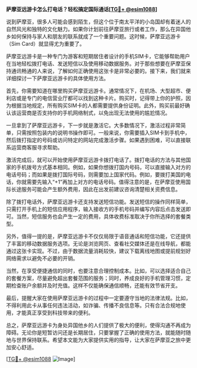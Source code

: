 **萨摩亚远游卡怎么打电话？轻松搞定国际通话[[TG💪+ @esim1088](https://t.me/s/esim1088)]**

说到萨摩亚，很多人可能会感到陌生，但这个位于南太平洋的小岛国却有着迷人的自然风光和独特的文化魅力。如果你计划前往萨摩亚旅行或者工作，那么在异国他乡如何保持与家人和朋友的联系就成了一个重要问题。这时候，萨摩亚远游卡（Sim Card）就显得尤为重要了。

萨摩亚远游卡是一种专门为游客和短期居住者设计的手机SIM卡，它能够帮助用户在当地轻松拨打电话、发送短信以及使用移动数据服务。对于那些想要在萨摩亚保持通讯畅通的人来说，了解如何正确使用这张卡是非常必要的。接下来，我们就来详细探讨一下萨摩亚远游卡的具体使用方法。

首先，你需要知道在哪里购买萨摩亚远游卡。通常情况下，在机场、大型超市、便利店或是专门的电信营业厅都可以找到这种卡片。购买时，记得带上你的护照，因为根据当地规定，所有购买SIM卡的人都需要提供身份证明。此外，购买前最好确认该运营商是否支持你的手机网络制式，以免出现无法使用的尴尬情况。

一旦拿到了萨摩亚远游卡，下一步就是激活它。大多数情况下，激活过程非常简单，只需按照包装内的说明书操作即可。一般来说，你需要插入SIM卡到手机中，然后拨打指定的号码或访问特定的网站完成激活步骤。如果遇到困难，可以直接联系运营商客服寻求帮助。

激活完成后，就可以开始使用萨摩亚远游卡拨打电话了。拨打电话的方法与其他国家的手机拨号方式基本相同。例如，如果你想拨打国内号码，可以直接输入对方的电话号码；而如果是拨打国际号码，则需要加上国家代码。例如，要拨打美国的电话，你就需要先输入“+1”再加上对方的电话号码。值得注意的是，在萨摩亚使用国际长途服务可能会产生额外费用，因此在出发前建议咨询清楚相关资费信息。

除了拨打电话外，萨摩亚远游卡还支持发送短信功能。发送短信的操作同样简单，只需打开手机上的短信应用程序，输入接收方的手机号码并编写内容后点击发送即可。当然，短信服务也会产生一定的费用，具体收费标准取决于你所选择的套餐类型。

另外，值得一提的是，萨摩亚远游卡不仅仅局限于语音通话和短信功能，它还提供了丰富的移动数据服务选项。无论是浏览网页、查看社交媒体还是在线导航，都能通过这张卡实现。不过，由于数据流量消耗较快，建议下载离线地图或提前规划好网络需求以避免不必要的开销。

当然，在享受便捷通信的同时，也要注意合理控制成本。比如，可以选择适合自己的套餐方案，尽量避免超出套餐范围的服务；同时，养成良好的手机管理习惯，定期检查账户余额并及时充值。这样不仅能确保通信顺畅，还能有效节省开支。

最后，提醒大家在使用萨摩亚远游卡的过程中一定要遵守当地的法律法规。比如，不得利用此卡从事任何违法活动，如诈骗、传播不良信息等。只有合法合规地使用，才能真正享受到科技带来的便利。

总之，萨摩亚远游卡为身处异国他乡的人们提供了极大的便利，使得沟通不再成为障碍。无论你是短暂访问还是长期居住，只要掌握了正确的使用方法，就能随时随地与世界保持联系。希望本文能为大家提供实用的指导，让大家在萨摩亚之旅中更加安心舒适。

[[TG💪+ @esim1088](https://t.me/s/esim1088) ![Image](https://i.postimg.cc/4NQfJmqS/Snipaste-2025-05-13-00-14-12.png)]